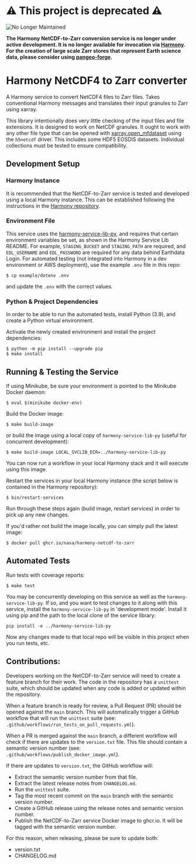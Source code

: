 # :warning: This project is deprecated :warning:

![No Longer Maintained](https://img.shields.io/badge/maintenance-no--longer--maintained-red)

**The Harmony NetCDF-to-Zarr conversion service is no longer under active
development. It is no longer available for invocation via
[Harmony](harmony.earthdata.nasa.gov). For the creation of large scale Zarr
stores that represent Earth science data, please consider using
[pangeo-forge](https://pangeo-forge.org/).**

# Harmony NetCDF4 to Zarr converter

A Harmony service to convert NetCDF4 files to Zarr files.  Takes conventional
Harmony messages and translates their input granules to Zarr using xarray.

This library intentionally does very little checking of the input files and
file extensions.  It is designed to work on NetCDF granules.  It ought to work
with any other file type that can be opened with
[xarray.open_mfdataset](http://xarray.pydata.org/en/stable/generated/xarray.open_mfdataset.html)
using the `h5netcdf` driver.  This includes some HDF5 EOSDIS datasets.
Individual collections must be tested to ensure compatibility.


## Development Setup

### Harmony Instance

It is recommended that the NetCDF-to-Zarr service is tested and developed using
a local Harmony instance. This can be established following the instructions in
the [Harmony repository](https://github.com/nasa/harmony).

### Environment File

This service uses the
[harmony-service-lib-py](https://github.com/nasa/harmony-service-lib-py),
and requires that certain environment variables be set, as shown in the Harmony
Service Lib README. For example, `STAGING_BUCKET` and `STAGING_PATH` are
required, and `EDL_USERNAME` and `EDL_PASSWORD` are required for any
data behind Earthdata Login. For automated testing (not integrated into Harmony in
a dev environment or AWS deployment), use the example `.env` file in this repo:

    $ cp example/dotenv .env

and update the `.env` with the correct values.

### Python & Project Dependencies

In order to be able to run the automated tests, install Python (3.9), and create a Python virtual environment.

Activate the newly created environment and install the project dependencies:

    $ python -m pip install --upgrade pip
    $ make install 

## Running & Testing the Service

If using Minikube, be sure your environment is pointed to the Minikube Docker daemon:

    $ eval $(minikube docker-env)

Build the Docker image:

    $ make build-image

or build the image using a local copy of `harmony-service-lib-py` (useful for concurrent development):

    $ make build-image LOCAL_SVCLIB_DIR=../harmony-service-lib-py

You can now run a workflow in your local Harmony stack and it will execute using this image.

Restart the services in your local Harmony instance (the script below is
contained in the Harmony repository):

	$ bin/restart-services

Run through these steps again (build image, restart services) in order to pick up any new changes.

If you'd rather not build the image locally, you can simply pull the latest image: 
    
    $ docker pull ghcr.io/nasa/harmony-netcdf-to-zarr

## Automated Tests

Run tests with coverage reports:

    $ make test

You may be concurrently developing on this service as well as the `harmony-service-lib-py`. If so, and you
want to test changes to it along with this service, install the `harmony-service-lib-py` in 'development mode'.
Install it using pip and the path to the local clone of the service library:

```
pip install -e ../harmony-service-lib-py
```

Now any changes made to that local repo will be visible in this project when you run tests, etc.

## Contributions:

Developers working on the NetCDF-to-Zarr service will need to create a feature
branch for their work. The code in the repository has a `unittest` suite, which
should be updated when any code is added or updated within the repository.

When a feature branch is ready for review, a Pull Request (PR) should be opened
against the `main` branch. This will automatically trigger a GitHub workflow
that will run the `unittest` suite (see:
`.github/workflows/run_tests_on_pull_requests.yml`).

When a PR is merged against the `main` branch, a different workflow will check
if there are updates to the `version.txt` file. This file should contain a
semantic version number (see: `.github/workflows/publish_docker_image.yml`).

If there are updates to `version.txt`, the GitHub workflow will:

* Extract the semantic version number from that file.
* Extract the latest release notes from `CHANGELOG.md`.
* Run the `unittest` suite.
* Tag the most recent commit on the `main` branch with the semantic version
  number.
* Create a GitHub release using the release notes and semantic version number.
* Publish the NetCDF-to-Zarr service Docker image to ghcr.io. It will be tagged
  with the semantic version number.

For this reason, when releasing, please be sure to update both:

* version.txt
* CHANGELOG.md
